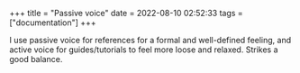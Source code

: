 +++
title = "Passive voice"
date = 2022-08-10 02:52:33
tags = ["documentation"]
+++

I use passive voice for references for a formal and well-defined feeling, and
active voice for guides/tutorials to feel more loose and relaxed. Strikes a good
balance.
